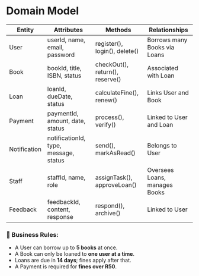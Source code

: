 # Domain Model

| Entity       | Attributes                             | Methods                           | Relationships                              |
|--------------|----------------------------------------|------------------------------------|--------------------------------------------|
| User         | userId, name, email, password          | register(), login(), delete()     | Borrows many Books via Loans               |
| Book         | bookId, title, ISBN, status            | checkOut(), return(), reserve()   | Associated with Loan                       |
| Loan         | loanId, dueDate, status                | calculateFine(), renew()          | Links User and Book                        |
| Payment      | paymentId, amount, date, status        | process(), verify()               | Linked to User and Loan                    |
| Notification | notificationId, type, message, status  | send(), markAsRead()              | Belongs to User                            |
| Staff        | staffId, name, role                    | assignTask(), approveLoan()       | Oversees Loans, manages Books              |
| Feedback     | feedbackId, content, response          | respond(), archive()              | Linked to User                             |

### 📜 Business Rules:
- A User can borrow up to **5 books** at once.
- A Book can only be loaned to **one user at a time**.
- Loans are due in **14 days**; fines apply after that.
- A Payment is required for **fines over R50**.
